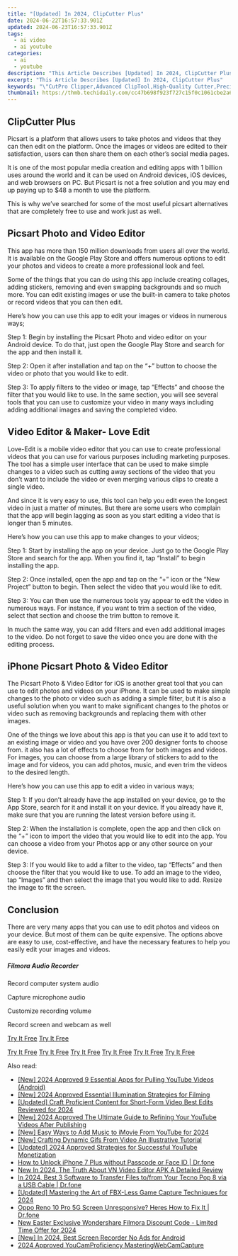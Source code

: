 ```yaml
---
title: "[Updated] In 2024, ClipCutter Plus"
date: 2024-06-22T16:57:33.901Z
updated: 2024-06-23T16:57:33.901Z
tags:
  - ai video
  - ai youtube
categories:
  - ai
  - youtube
description: "This Article Describes [Updated] In 2024, ClipCutter Plus"
excerpt: "This Article Describes [Updated] In 2024, ClipCutter Plus"
keywords: "\"CutPro Clipper,Advanced ClipTool,High-Quality Cutter,Precision HairTrim,Expert TrimmingKit,Superior ClipDevice,Ultimate HairCutter\""
thumbnail: https://thmb.techidaily.com/cc47b698f923f727c15f0c1061cbe2a60849e3112495eb0d057b6f746e88f4ee.jpg
---
```


## ClipCutter Plus

Picsart is a platform that allows users to take photos and videos that they can then edit on the platform. Once the images or videos are edited to their satisfaction, users can then share them on each other’s social media pages.

It is one of the most popular media creation and editing apps with 1 billion uses around the world and it can be used on Android devices, iOS devices, and web browsers on PC. But Picsart is not a free solution and you may end up paying up to $48 a month to use the platform.

This is why we’ve searched for some of the most useful picsart alternatives that are completely free to use and work just as well.

## Picsart Photo and Video Editor

This app has more than 150 million downloads from users all over the world. It is available on the Google Play Store and offers numerous options to edit your photos and videos to create a more professional look and feel.

Some of the things that you can do using this app include creating collages, adding stickers, removing and even swapping backgrounds and so much more. You can edit existing images or use the built-in camera to take photos or record videos that you can then edit.

Here’s how you can use this app to edit your images or videos in numerous ways;

Step 1: Begin by installing the Picsart Photo and video editor on your Android device. To do that, just open the Google Play Store and search for the app and then install it.

Step 2: Open it after installation and tap on the “+” button to choose the video or photo that you would like to edit.

Step 3: To apply filters to the video or image, tap “Effects” and choose the filter that you would like to use. In the same section, you will see several tools that you can use to customize your video in many ways including adding additional images and saving the completed video.

## Video Editor & Maker- Love Edit

Love-Edit is a mobile video editor that you can use to create professional videos that you can use for various purposes including marketing purposes. The tool has a simple user interface that can be used to make simple changes to a video such as cutting away sections of the video that you don’t want to include the video or even merging various clips to create a single video.

And since it is very easy to use, this tool can help you edit even the longest video in just a matter of minutes. But there are some users who complain that the app will begin lagging as soon as you start editing a video that is longer than 5 minutes.

Here’s how you can use this app to make changes to your videos;

Step 1: Start by installing the app on your device. Just go to the Google Play Store and search for the app. When you find it, tap “Install” to begin installing the app.

Step 2: Once installed, open the app and tap on the “+” icon or the “New Project” button to begin. Then select the video that you would like to edit.

Step 3: You can then use the numerous tools yay appear to edit the video in numerous ways. For instance, if you want to trim a section of the video, select that section and choose the trim button to remove it.

In much the same way, you can add filters and even add additional images to the video. Do not forget to save the video once you are done with the editing process.

## iPhone Picsart Photo & Video Editor

The Picsart Photo & Video Editor for iOS is another great tool that you can use to edit photos and videos on your iPhone. It can be used to make simple changes to the photo or video such as adding a simple filter, but it is also a useful solution when you want to make significant changes to the photos or video such as removing backgrounds and replacing them with other images.

One of the things we love about this app is that you can use it to add text to an existing image or video and you have over 200 designer fonts to choose from. it also has a lot of effects to choose from for both images and videos. For images, you can choose from a large library of stickers to add to the image and for videos, you can add photos, music, and even trim the videos to the desired length.

Here’s how you can use this app to edit a video in various ways;

Step 1: If you don’t already have the app installed on your device, go to the App Store, search for it and install it on your device. If you already have it, make sure that you are running the latest version before using it.

Step 2: When the installation is complete, open the app and then click on the “+” icon to import the video that you would like to edit into the app. You can choose a video from your Photos app or any other source on your device.

Step 3: If you would like to add a filter to the video, tap “Effects” and then choose the filter that you would like to use. To add an image to the video, tap “Images” and then select the image that you would like to add. Resize the image to fit the screen.

## Conclusion

There are very many apps that you can use to edit photos and videos on your device. But most of them can be quite expensive. The options above are easy to use, cost-effective, and have the necessary features to help you easily edit your images and videos.

##### Filmora Audio Recorder

Record computer system audio

Capture microphone audio

Customize recording volume

Record screen and webcam as well

[Try It Free](https://tools.techidaily.com/wondershare/filmora/download/) [Try It Free](https://tools.techidaily.com/wondershare/filmora/download/)

[Try It Free](https://tools.techidaily.com/wondershare/filmora/download/) [Try It Free](https://tools.techidaily.com/wondershare/filmora/download/) [Try It Free](https://tools.techidaily.com/wondershare/filmora/download/) [Try It Free](https://tools.techidaily.com/wondershare/filmora/download/) [Try It Free](https://tools.techidaily.com/wondershare/filmora/download/) [Try It Free](https://tools.techidaily.com/wondershare/filmora/download/)

<ins class="adsbygoogle"
     style="display:block"
     data-ad-format="autorelaxed"
     data-ad-client="ca-pub-7571918770474297"
     data-ad-slot="1223367746"></ins>

<ins class="adsbygoogle"
     style="display:block"
     data-ad-format="autorelaxed"
     data-ad-client="ca-pub-7571918770474297"
     data-ad-slot="1223367746"></ins>



<ins class="adsbygoogle"
     style="display:block"
     data-ad-client="ca-pub-7571918770474297"
     data-ad-slot="8358498916"
     data-ad-format="auto"
     data-full-width-responsive="true"></ins>

<span class="atpl-alsoreadstyle">Also read:</span>
<div><ul>
<li><a href="https://youtube-sure.techidaily.com/024-approved-9-essential-apps-for-pulling-youtube-videos-android/"><u>[New] 2024 Approved  9 Essential Apps for Pulling YouTube Videos (Android)</u></a></li>
<li><a href="https://youtube-sure.techidaily.com/024-approved-essential-illumination-strategies-for-filming/"><u>[New] 2024 Approved  Essential Illumination Strategies for Filming</u></a></li>
<li><a href="https://youtube-sure.techidaily.com/ed-craft-proficient-content-for-short-form-video-best-edits-reviewed-for-2024/"><u>[Updated] Craft Proficient Content for Short-Form Video  Best Edits Reviewed for 2024</u></a></li>
<li><a href="https://youtube-sure.techidaily.com/024-approved-the-ultimate-guide-to-refining-your-youtube-videos-after-publishing/"><u>[New] 2024 Approved  The Ultimate Guide to Refining Your YouTube Videos After Publishing</u></a></li>
<li><a href="https://youtube-sure.techidaily.com/asy-ways-to-add-music-to-imovie-from-youtube-for-2024/"><u>[New] Easy Ways to Add Music to iMovie From YouTube for 2024</u></a></li>
<li><a href="https://youtube-sure.techidaily.com/rafting-dynamic-gifs-from-video-an-illustrative-tutorial/"><u>[New] Crafting Dynamic Gifs From Video  An Illustrative Tutorial</u></a></li>
<li><a href="https://youtube-sure.techidaily.com/ed-2024-approved-strategies-for-successful-youtube-monetization/"><u>[Updated] 2024 Approved  Strategies for Successful YouTube Monetization</u></a></li>
<li><a href="https://iphone-unlock.techidaily.com/how-to-unlock-iphone-7-plus-without-passcode-or-face-id-drfone-by-drfone-ios/"><u>How to Unlock iPhone 7 Plus without Passcode or Face ID | Dr.fone</u></a></li>
<li><a href="https://ai-video-tools.techidaily.com/new-in-2024-the-truth-about-vn-video-editor-apk-a-detailed-review/"><u>New In 2024, The Truth About VN Video Editor APK A Detailed Review</u></a></li>
<li><a href="https://android-transfer.techidaily.com/in-2024-best-3-software-to-transfer-files-tofrom-your-tecno-pop-8-via-a-usb-cable-drfone-by-drfone-transfer-from-android-transfer-from-android/"><u>In 2024, Best 3 Software to Transfer Files to/from Your Tecno Pop 8 via a USB Cable | Dr.fone</u></a></li>
<li><a href="https://on-screen-recording.techidaily.com/updated-mastering-the-art-of-fbx-less-game-capture-techniques-for-2024/"><u>[Updated] Mastering the Art of FBX-Less Game Capture Techniques for 2024</u></a></li>
<li><a href="https://fix-guide.techidaily.com/oppo-reno-10-pro-5g-screen-unresponsive-heres-how-to-fix-it-drfone-by-drfone-fix-android-problems-fix-android-problems/"><u>Oppo Reno 10 Pro 5G Screen Unresponsive? Heres How to Fix It | Dr.fone</u></a></li>
<li><a href="https://smart-video-creator.techidaily.com/new-easter-exclusive-wondershare-filmora-discount-code-limited-time-offer-for-2024/"><u>New Easter Exclusive Wondershare Filmora Discount Code - Limited Time Offer for 2024</u></a></li>
<li><a href="https://remote-screen-capture.techidaily.com/new-in-2024-best-screen-recorder-no-ads-for-android/"><u>[New] In 2024, Best Screen Recorder No Ads for Android</u></a></li>
<li><a href="https://screen-video-capture.techidaily.com/2024-approved-youcamproficiency-masteringwebcamcapture/"><u>2024 Approved  YouCamProficiency  MasteringWebCamCapture</u></a></li>
</ul></div>

